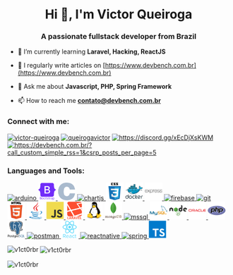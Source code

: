 <h1 align="center">Hi 👋, I'm Victor Queiroga</h1>
<h3 align="center">A passionate fullstack developer from Brazil</h3>

- 🌱 I’m currently learning **Laravel, Hacking, ReactJS**

- 📝 I regularly write articles on [https://www.devbench.com.br](https://www.devbench.com.br)

- 💬 Ask me about **Javascript, PHP, Spring Framework**

- 📫 How to reach me **contato@devbench.com.br**

<h3 align="left">Connect with me:</h3>
<p align="left">
<a href="https://linkedin.com/in/victor-queiroga" target="blank"><img align="center" src="https://cdn.jsdelivr.net/npm/simple-icons@3.0.1/icons/linkedin.svg" alt="victor-queiroga" height="30" width="40" /></a>
<a href="https://instagram.com/queirogavictor" target="blank"><img align="center" src="https://cdn.jsdelivr.net/npm/simple-icons@3.0.1/icons/instagram.svg" alt="queirogavictor" height="30" width="40" /></a>
<a href="https://discord.gg/https://discord.gg/xEcDjXsKWM" target="blank"><img align="center" src="https://cdn.jsdelivr.net/npm/simple-icons@3.0.1/icons/discord.svg" alt="https://discord.gg/xEcDjXsKWM" height="30" width="40" /></a>
<a href="/https://devbench.com.br/?call_custom_simple_rss=1&csrp_posts_per_page=5" target="blank"><img align="center" src="https://cdn.jsdelivr.net/npm/simple-icons@3.0.1/icons/rss.svg" alt="https://devbench.com.br/?call_custom_simple_rss=1&csrp_posts_per_page=5" height="30" width="40" /></a>
</p>

<h3 align="left">Languages and Tools:</h3>
<p align="left"> <a href="https://www.arduino.cc/" target="_blank"> <img src="https://cdn.worldvectorlogo.com/logos/arduino-1.svg" alt="arduino" width="40" height="40"/> </a> <a href="https://getbootstrap.com" target="_blank"> <img src="https://raw.githubusercontent.com/devicons/devicon/master/icons/bootstrap/bootstrap-plain-wordmark.svg" alt="bootstrap" width="40" height="40"/> </a> <a href="https://www.cprogramming.com/" target="_blank"> <img src="https://raw.githubusercontent.com/devicons/devicon/master/icons/c/c-original.svg" alt="c" width="40" height="40"/> </a> <a href="https://www.chartjs.org" target="_blank"> <img src="https://www.chartjs.org/media/logo-title.svg" alt="chartjs" width="40" height="40"/> </a> <a href="https://www.w3schools.com/css/" target="_blank"> <img src="https://raw.githubusercontent.com/devicons/devicon/master/icons/css3/css3-original-wordmark.svg" alt="css3" width="40" height="40"/> </a> <a href="https://www.docker.com/" target="_blank"> <img src="https://raw.githubusercontent.com/devicons/devicon/master/icons/docker/docker-original-wordmark.svg" alt="docker" width="40" height="40"/> </a> <a href="https://expressjs.com" target="_blank"> <img src="https://raw.githubusercontent.com/devicons/devicon/master/icons/express/express-original-wordmark.svg" alt="express" width="40" height="40"/> </a> <a href="https://firebase.google.com/" target="_blank"> <img src="https://www.vectorlogo.zone/logos/firebase/firebase-icon.svg" alt="firebase" width="40" height="40"/> </a> <a href="https://git-scm.com/" target="_blank"> <img src="https://www.vectorlogo.zone/logos/git-scm/git-scm-icon.svg" alt="git" width="40" height="40"/> </a> <a href="https://www.w3.org/html/" target="_blank"> <img src="https://raw.githubusercontent.com/devicons/devicon/master/icons/html5/html5-original-wordmark.svg" alt="html5" width="40" height="40"/> </a> <a href="https://www.java.com" target="_blank"> <img src="https://raw.githubusercontent.com/devicons/devicon/master/icons/java/java-original.svg" alt="java" width="40" height="40"/> </a> <a href="https://developer.mozilla.org/en-US/docs/Web/JavaScript" target="_blank"> <img src="https://raw.githubusercontent.com/devicons/devicon/master/icons/javascript/javascript-original.svg" alt="javascript" width="40" height="40"/> </a> <a href="https://laravel.com/" target="_blank"> <img src="https://raw.githubusercontent.com/devicons/devicon/master/icons/laravel/laravel-plain-wordmark.svg" alt="laravel" width="40" height="40"/> </a> <a href="https://www.linux.org/" target="_blank"> <img src="https://raw.githubusercontent.com/devicons/devicon/master/icons/linux/linux-original.svg" alt="linux" width="40" height="40"/> </a> <a href="https://www.mongodb.com/" target="_blank"> <img src="https://raw.githubusercontent.com/devicons/devicon/master/icons/mongodb/mongodb-original-wordmark.svg" alt="mongodb" width="40" height="40"/> </a> <a href="https://www.microsoft.com/en-us/sql-server" target="_blank"> <img src="https://cdn.worldvectorlogo.com/logos/microsoft-sql-server.svg" alt="mssql" width="40" height="40"/> </a> <a href="https://www.mysql.com/" target="_blank"> <img src="https://raw.githubusercontent.com/devicons/devicon/master/icons/mysql/mysql-original-wordmark.svg" alt="mysql" width="40" height="40"/> </a> <a href="https://nodejs.org" target="_blank"> <img src="https://raw.githubusercontent.com/devicons/devicon/master/icons/nodejs/nodejs-original-wordmark.svg" alt="nodejs" width="40" height="40"/> </a> <a href="https://www.oracle.com/" target="_blank"> <img src="https://raw.githubusercontent.com/devicons/devicon/master/icons/oracle/oracle-original.svg" alt="oracle" width="40" height="40"/> </a> <a href="https://www.php.net" target="_blank"> <img src="https://raw.githubusercontent.com/devicons/devicon/master/icons/php/php-original.svg" alt="php" width="40" height="40"/> </a> <a href="https://www.postgresql.org" target="_blank"> <img src="https://raw.githubusercontent.com/devicons/devicon/master/icons/postgresql/postgresql-original-wordmark.svg" alt="postgresql" width="40" height="40"/> </a> <a href="https://postman.com" target="_blank"> <img src="https://www.vectorlogo.zone/logos/getpostman/getpostman-icon.svg" alt="postman" width="40" height="40"/> </a> <a href="https://reactjs.org/" target="_blank"> <img src="https://raw.githubusercontent.com/devicons/devicon/master/icons/react/react-original-wordmark.svg" alt="react" width="40" height="40"/> </a> <a href="https://reactnative.dev/" target="_blank"> <img src="https://reactnative.dev/img/header_logo.svg" alt="reactnative" width="40" height="40"/> </a> <a href="https://spring.io/" target="_blank"> <img src="https://www.vectorlogo.zone/logos/springio/springio-icon.svg" alt="spring" width="40" height="40"/> </a> <a href="https://www.typescriptlang.org/" target="_blank"> <img src="https://raw.githubusercontent.com/devicons/devicon/master/icons/typescript/typescript-original.svg" alt="typescript" width="40" height="40"/> </a> </p>

<p><img align="left" src="https://github-readme-stats.vercel.app/api/top-langs?username=v1ct0rbr&show_icons=true&locale=en&layout=compact" alt="v1ct0rbr" /></p>

<p>&nbsp;<img align="center" src="https://github-readme-stats.vercel.app/api?username=v1ct0rbr&show_icons=true&locale=en" alt="v1ct0rbr" /></p>

<p><img align="center" src="https://github-readme-streak-stats.herokuapp.com/?user=v1ct0rbr&" alt="v1ct0rbr" /></p>



<!---
v1ct0rbr/v1ct0rbr is a ✨ special ✨ repository because its `README.md` (this file) appears on your GitHub profile.
You can click the Preview link to take a look at your changes.
--->
